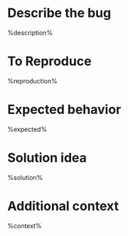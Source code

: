# Describe the bug

%description%

# To Reproduce

%reproduction%

# Expected behavior

%expected%

# Solution idea

%solution%

# Additional context

%context%